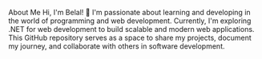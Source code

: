 About Me
Hi, I'm Belal! 👋 I'm passionate about learning and developing in the world of programming and web development. Currently, 
I'm exploring .NET for web development to build scalable and modern web applications. 
This GitHub repository serves as a space to share my projects,
document my journey, and collaborate with others in software development.
